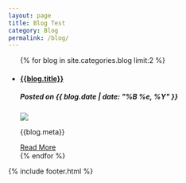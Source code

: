 ```yaml
---
layout: page
title: Blog Test
category: Blog
permalink: /blog/
---
```


<main>
    <ul class="blog_list">
        {% for blog in site.categories.blog limit:2 %}
            <li>
                <a href="{{site.baseurl}}{{blog.url}}">
                    <h4>{{blog.title}}</h4>
                </a>
                <h5 class="blog_date">Posted on {{ blog.date | date: "%B %e, %Y" }}</h5>
                <a class="blog_image_sm" href="{{site.baseurl}}{{blog.url}}">
                    <img src="{{blog.image_sm}}" class="fade_in">
                </a>
                <br>
                <p>{{blog.meta}}</p>
                <a href="{{site.baseurl}}{{blog.url}}">Read More</a>
                <br>
            </li>
        {% endfor %}
    </ul>
    {% include footer.html %}
</main>